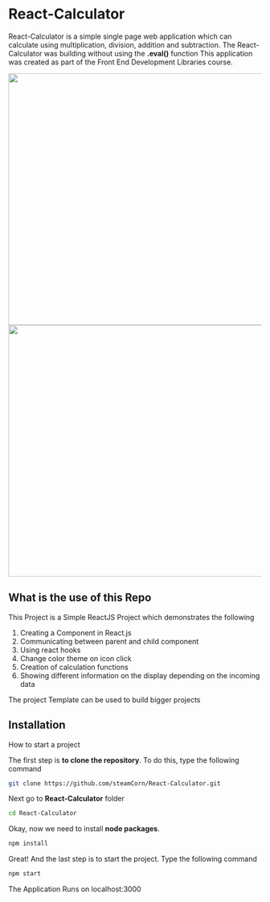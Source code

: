 # React-Calculator

React-Calculator is a simple single page web application which can calculate using multiplication, division, addition and subtraction.
The React-Calculator was building without using the **.eval()** function
This application was created as part of the Front End Development Libraries course.

<img src="/src/file/dark.png" width="570" height="500">
<img src="/src/file/light.png" width="570" height="500">
<!-- ![light theme](https://user-images.githubusercontent.com/64536303/177770599-cefeb69e-1188-4603-be9a-f7f8f55f280b.png)
![dark theme](https://user-images.githubusercontent.com/64536303/177770605-209d2f07-ead2-452b-8f05-b5af614ef47a.png) -->

## What is the use of this Repo

This Project is a Simple ReactJS Project which demonstrates the following

1. Creating a Component in React.js
1. Communicating between parent and child component
1. Using react hooks
1. Change color theme on icon click
1. Creation of calculation functions
1. Showing different information on the display depending on the incoming data

The project Template can be used to build bigger projects

## Installation

How to start a project

The first step is **to clone the repository**. To do this, type the following command

```bash
git clone https://github.com/steamCorn/React-Calculator.git
```

Next go to **React-Calculator** folder

```bash
cd React-Calculator
```

Okay, now we need to install **node packages**.

```bash
npm install
```

Great! And the last step is to start the project. Type the following command

```bash
npm start
```

The Application Runs on localhost:3000
